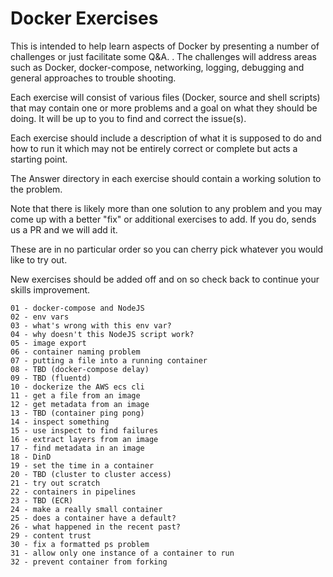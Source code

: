# Docker Exercises
This is intended to help learn aspects of Docker by presenting a number of challenges or just facilitate some Q&A.
.
The challenges will address areas such as Docker, docker-compose, networking, logging, debugging and general approaches to trouble shooting.

Each exercise will consist of various files (Docker, source and shell scripts) that may contain one or more problems and a goal on what they should be doing.
It will be up to you to find and correct the issue(s).

Each exercise should include a description of what it is supposed to do and how to run it which may not be entirely correct or complete but acts a starting point.

The Answer directory in each exercise should contain a working solution to the problem.

Note that there is likely more than one solution to any problem and you may come up with a better "fix" or additional exercises to add.
If you do, sends us a PR and we will add it.

These are in no particular order so you can cherry pick whatever you would like to try out.

New exercises should be added off and on so check back to continue your skills improvement.

    01 - docker-compose and NodeJS
    02 - env vars
    03 - what's wrong with this env var?
    04 - why doesn't this NodeJS script work?
    05 - image export
    06 - container naming problem
    07 - putting a file into a running container
    08 - TBD (docker-compose delay)
    09 - TBD (fluentd)
    10 - dockerize the AWS ecs cli
    11 - get a file from an image
    12 - get metadata from an image
    13 - TBD (container ping pong)
    14 - inspect something
    15 - use inspect to find failures
    16 - extract layers from an image
    17 - find metadata in an image
    18 - DinD
    19 - set the time in a container
    20 - TBD (cluster to cluster access)
    21 - try out scratch
    22 - containers in pipelines
    23 - TBD (ECR)
    24 - make a really small container
    25 - does a container have a default?
    26 - what happened in the recent past?
    29 - content trust
    30 - fix a formatted ps problem
    31 - allow only one instance of a container to run
    32 - prevent container from forking

